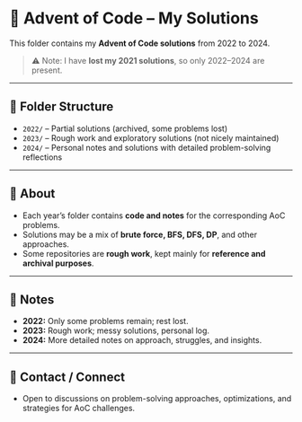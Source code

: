 # 🎄 Advent of Code – My Solutions

This folder contains my **Advent of Code solutions** from 2022 to 2024.  

> ⚠️ Note: I have **lost my 2021 solutions**, so only 2022–2024 are present.  

---

## 📂 Folder Structure
- `2022/` – Partial solutions (archived, some problems lost)  
- `2023/` – Rough work and exploratory solutions (not nicely maintained)  
- `2024/` – Personal notes and solutions with detailed problem-solving reflections  

---

## 📌 About
- Each year’s folder contains **code and notes** for the corresponding AoC problems.  
- Solutions may be a mix of **brute force, BFS, DFS, DP**, and other approaches.  
- Some repositories are **rough work**, kept mainly for **reference and archival purposes**.  

---

## 📝 Notes
- **2022:** Only some problems remain; rest lost.  
- **2023:** Rough work; messy solutions, personal log.  
- **2024:** More detailed notes on approach, struggles, and insights.  

---

## 🔹 Contact / Connect
- Open to discussions on problem-solving approaches, optimizations, and strategies for AoC challenges.  

